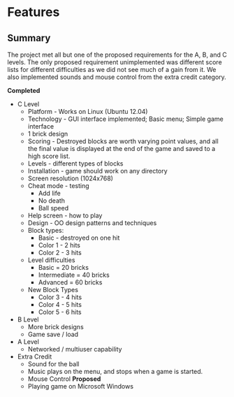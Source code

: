 # Features #

## Summary ##


The project met all but one of the proposed requirements for the A, B, and C levels. The only proposed requirement unimplemented was different score lists for different difficulties as we did not see much of a gain from it. We also implemented sounds and mouse control from the extra credit category.

**Completed**
  * C Level
    * Platform - Works on Linux (Ubuntu 12.04)
    * Technology - GUI interface implemented; Basic menu; Simple game interface
    * 1 brick design
    * Scoring - Destroyed blocks are worth varying point values, and all the final value is displayed at the end of the game and saved to a high score list.
    * Levels - different types of blocks
    * Installation - game should work on any directory
    * Screen resolution (1024x768)
    * Cheat mode - testing
      * Add life
      * No death
      * Ball speed
    * Help screen - how to play
    * Design - OO design patterns and techniques
    * Block types:
      * Basic - destroyed on one hit
      * Color 1 - 2 hits
      * Color 2 - 3 hits
    * Level difficulties
      * Basic = 20 bricks
      * Intermediate = 40 bricks
      * Advanced = 60 bricks
    * New Block Types
      * Color 3 - 4 hits
      * Color 4 - 5 hits
      * Color 5 - 6 hits
  * B Level
    * More brick designs
    * Game save / load
  * A Level
    * Networked / multiuser capability
  * Extra Credit
    * Sound for the ball
    * Music plays on the menu, and stops when a game is started.
    * Mouse Control
**Proposed**
    * Playing game on Microsoft Windows